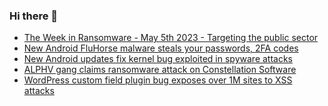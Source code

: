 ### Hi there 👋

<!--START_SECTION:feed-->
* [The Week in Ransomware - May 5th 2023 - Targeting the public sector](https://www.bleepingcomputer.com/news/security/the-week-in-ransomware-may-5th-2023-targeting-the-public-sector/)
* [New Android FluHorse malware steals your passwords, 2FA codes](https://www.bleepingcomputer.com/news/security/new-android-fluhorse-malware-steals-your-passwords-2fa-codes/)
* [New Android updates fix kernel bug exploited in spyware attacks](https://www.bleepingcomputer.com/news/security/new-android-updates-fix-kernel-bug-exploited-in-spyware-attacks/)
* [ALPHV gang claims ransomware attack on Constellation Software](https://www.bleepingcomputer.com/news/security/alphv-gang-claims-ransomware-attack-on-constellation-software/)
* [WordPress custom field plugin bug exposes over 1M sites to XSS attacks](https://www.bleepingcomputer.com/news/security/wordpress-custom-field-plugin-bug-exposes-over-1m-sites-to-xss-attacks/)
<!--END_SECTION:feed-->

<!--
**frankenk/frankenk** is a ✨ _special_ ✨ repository because its `README.md` (this file) appears on your GitHub profile.

Here are some ideas to get you started:

- 🔭 I’m currently working on ...
- 🌱 I’m currently learning ...
- 👯 I’m looking to collaborate on ...
- 🤔 I’m looking for help with ...
- 💬 Ask me about ...
- 📫 How to reach me: ...
- 😄 Pronouns: ...
- ⚡ Fun fact: ...
-->



